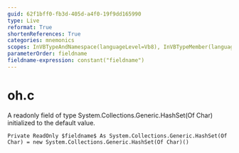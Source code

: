 ```yaml
---
guid: 62f1bff0-fb3d-405d-a4f0-19f9dd165990
type: Live
reformat: True
shortenReferences: True
categories: mnemonics
scopes: InVBTypeAndNamespace(languageLevel=Vb8), InVBTypeMember(languageLevel=Vb8)
parameterOrder: fieldname
fieldname-expression: constant("fieldname")
---
```


# oh.c

A readonly field of type System.Collections.Generic.HashSet(Of Char) initialized to the default value.

```
Private ReadOnly $fieldname$ As System.Collections.Generic.HashSet(Of Char) = new System.Collections.Generic.HashSet(Of Char)()
```
